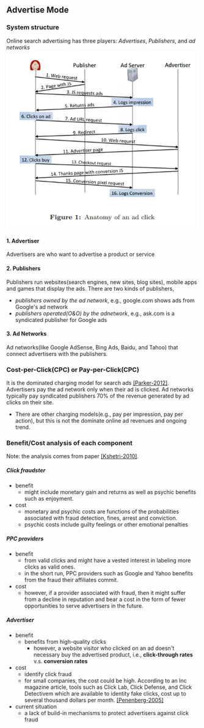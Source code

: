 ## Advertise Mode


### System structure
Online search advertising has three players: *Advertises*, *Publishers*, and *ad networks*
![Anatomy of an ad click](../figs/AdClickArch.PNG)


#### 1. Advertiser
Advertisers are who want to advertise a product or service

#### 2. Publishers
Publishers run websites(search engines, new sites, blog sites), mobile apps and games that display the ads. There are two kinds of publishers, 
- *publishers owned by the ad network*, e.g., google.com shows ads from Google's ad network
-  *publishers operated(O&O) by the  adnetwork*, e.g., ask.com is a syndicated publisher for Google ads
	
#### 3. Ad Networks
Ad networks(like Google AdSense, Bing Ads, Baidu, and Tahoo) that connect advertisers with the publishers.


### Cost-per-Click(CPC) or Pay-per-Click(CPC)
It is the dominated charging model for search ads [[Parker-2012]](http://searchengineland.com/iab-pwc-search-still-tops-online-ad-revenues-and-share-grew-in-2011-118929). Advertisers pay the ad network only when their ad is clicked. Ad networks typically pay syndicated publishers 70% of the revenue generated by ad clicks on their site. 
- There are other charging models(e.g., pay per impression, pay per action), but this is not the dominate online ad revenues and ongoing trend. 


### Benefit/Cost analysis of each component
Note: the  analysis comes from paper [[Kshetri-2010]](../papers/Kshetri10_The-economics-of-click-fraud.md).

##### Click fraudster
- benefit
    - might include monetary gain and returns as well as psychic benefits such as enjoyment. 
- cost
    - monetary and psychic costs are functions of the probabilities associated with fraud detection, fines, arrest and conviction.
    - psychic costs include guilty feelings or other emotional penalties
  
##### PPC providers
- benefit
    - from valid clicks and might have a vested interest in labeling more clicks as valid ones.
    - in the short run, PPC providers such as Google and Yahoo benefits from the fraud their affiliates commit.
- cost
    - however, if a provider associated with fraud, then it might suffer from  a decline in reputation and bear a cost in the form of fewer opportunities to serve advertisers in the future.
    
##### Advertiser
- benefit 
    - benefits from high-quality clicks
        - however, a website visitor who clicked on an ad doesn't necessary buy the advertised product, i.e., **click-through rates** v.s. **conversion rates**
- cost
    - identify click fraud
    - for small companies, the cost could be high. According to an Inc magazine article, tools such as Click Lab, Click Defense, and Click Detectivem which are available to identity fake clicks, cost up to several thousand dollars per month. [[Penenberg-2005]](http://www.inc.com/magazine/20050801/marketing.html)
- current situation
    - a lack of build-in mechanisms to protect advertisers against click fraud
    


